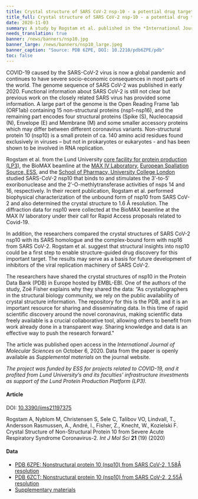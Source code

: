 ```yaml
---
title: Crystal structure of SARS CoV-2 nsp-10 - a potential drug target for COVID-19 # short
title_full: Crystal structure of SARS CoV-2 nsp-10 - a potential drug target for COVID-19 # long
date: 2020-11-03
summary: A study by Rogstam et al. published in the *International Journal of Molecular Sciences* along with the crystal structure of SARS CoV-2 non-structural protein 10 in the Protein Data Bank provides a starting point for structure-guided drug discovery and design.
needs_translation: true
banner: /news/banners/nsp10.jpg
banner_large: /news/banners/nsp10_large.jpeg
banner_caption: "Source: PDB 6ZPE, DOI: 10.2210/pdb6ZPE/pdb"
toc: false
---
```

COVID-19 caused by the SARS-CoV-2 virus is now a global pandemic and continues to have severe socio-economic consequences in most parts of the world. The genome sequence of SARS CoV-2 was published in early 2020. Functional information about SARS CoV-2 is still not clear but previous work on the closely related SARS virus has provided some information. A large part of the genome is the Open Reading Frame 1ab (ORF1ab) containing 15 non-structural proteins (nsp1-nsp16), and the remaining part encodes four structural proteins (Spike (S), Nucleocapsid (N), Envelope (E) and Membrane (M) and some smaller accessory proteins which may differ between different coronavirus variants. Non-structural protein 10 (nsp10) is a small protein of ca. 140 amino acid residues found exclusively in viruses – but not in prokaryotes or eukaryotes - and has been shown to be involved in RNA replication.

Rogstam et al. from the Lund University [core facility for protein production (LP3)](https://www.biology.lu.se/services/lp3-lund-protein-production-platform), the BioMAX beamline at the [MAX IV Laboratory](https://maxiv.lu.se), [European Spallation Source, ESS](https://www.ess.eu), and the [School of Pharmacy, University College London](https://www.ucl.ac.uk/pharmacy/) studied SARS-CoV-2 nsp10 that binds to and stimulates the 3′-to-5′ exoribonuclease and the 2′-O-methlytransferase activities of nsps 14 and 16, respectively. In their recent publication, Rogstam et al. performed biophysical characterization of the unbound form of nsp10 from SARS CoV-2 and also determined the crystal structure to 1.6 Å resolution. The diffraction data for nsp10 were collected at the BioMAX beamline at the MAX IV laboratory under their call for Rapid Access proposals related to Covid-19.

In addition, the researchers compared the crystal structures of SARS CoV-2 nsp10 with its SARS homologue and the complex-bound form with nsp16 from SARS CoV-2. Rogstam et al. suggest that structural insights into nsp10 could be a first step to enable structure-guided drug discovery for this important target. The results may serve as a basis for future development of inhibitors of the viral replication machinery of SARS CoV-2.

The researchers have shared the crystal structures of nsp10 in the Protein Data Bank (PDB) in Europe hosted by EMBL-EBI. One of the authors of the study, Zoë Fisher explains why they shared the data: “As crystallographers in the structural biology community, we rely on the public availability of crystal structure information. The repository for this is the PDB, and it is an important resource for sharing and disseminating data. In this time of rapid scientific discovery around the novel coronavirus, making scientific data freely available is a crucial collaborative tool, allowing others to benefit from work already done in a transparent way. Sharing knowledge and data is an effective way to push the research forward."

The article was published open access in the *International Journal of Molecular Sciences* on October 6, 2020. Data from the paper is openly available as *Supplemental materials* on the journal website.

*The project was funded by ESS for projects related to COVID-19, and it profited from Lund University’s and its faculties' infrastructure investments as support of the Lund Protein Production Platform (LP3).*

#### Article

DOI: [10.3390/ijms21197375](https://doi.org/10.3390/ijms21197375)

Rogstam A, Nyblom M, Christensen S, Sele C, Talibov VO, Lindvall, T., Andersson Rasmussen, A., André, I., Fisher, Z., Knecht, W., Kozielski F. Crystal Structure of Non-Structural Protein 10 from Severe Acute Respiratory Syndrome Coronavirus-2. *Int J Mol Sci* **21** (19) (2020)

#### Data

* [PDB 6ZPE: Nonstructural protein 10 (nsp10) from SARS CoV-2, 1.58Å resolution](https://www.rcsb.org/structure/6ZPE)
* [PDB 6ZCT: Nonstructural protein 10 (nsp10) from SARS CoV-2, 2.55Å resolution](https://www.rcsb.org/structure/6ZCT)
* [Supplementary materials](http://www.mdpi.com/1422-0067/21/19/7375/s1)
